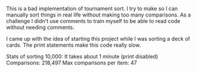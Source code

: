 This is a bad implementation of tournament sort.
I try to make so I can manually sort things in real life without making too many comparisons.
As a challenge I didn't use comments to train myself to be able to read code without needing comments.

I came up with the idea of starting this project while I was sorting a deck of cards.
The print statements make this code really slow.

Stats of sorting 10,000:
It takes about 1 minute (print disabled)
Comparisons: 218,497
Max comparisons per item: 47
